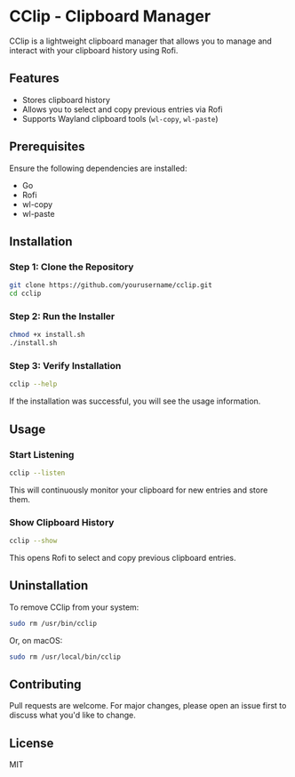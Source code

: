 # CClip - Clipboard Manager

CClip is a lightweight clipboard manager that allows you to manage and interact with your clipboard history using Rofi.

## Features
- Stores clipboard history
- Allows you to select and copy previous entries via Rofi
- Supports Wayland clipboard tools (`wl-copy`, `wl-paste`)

## Prerequisites
Ensure the following dependencies are installed:

- Go
- Rofi
- wl-copy
- wl-paste

## Installation

### Step 1: Clone the Repository
```bash
git clone https://github.com/yourusername/cclip.git
cd cclip
```

### Step 2: Run the Installer
```bash
chmod +x install.sh
./install.sh
```

### Step 3: Verify Installation
```bash
cclip --help
```

If the installation was successful, you will see the usage information.

## Usage

### Start Listening
```bash
cclip --listen
```

This will continuously monitor your clipboard for new entries and store them.

### Show Clipboard History
```bash
cclip --show
```

This opens Rofi to select and copy previous clipboard entries.

## Uninstallation
To remove CClip from your system:
```bash
sudo rm /usr/bin/cclip
```

Or, on macOS:
```bash
sudo rm /usr/local/bin/cclip
```

## Contributing
Pull requests are welcome. For major changes, please open an issue first to discuss what you'd like to change.

## License
MIT

